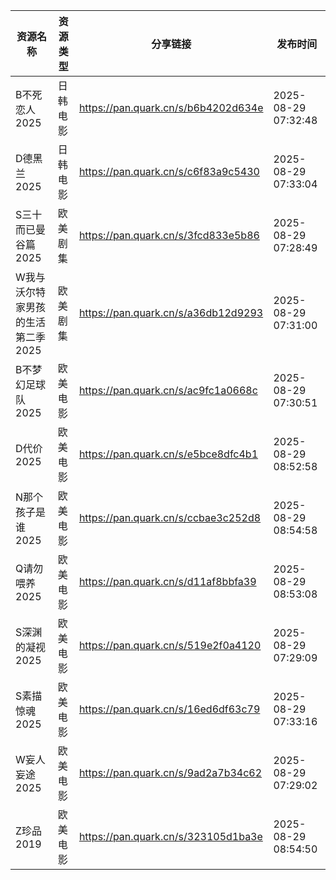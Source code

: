 | 资源名称                | 资源类型 | 分享链接                                | 发布时间                |
| ------------------- | ---- | ----------------------------------- | ------------------- |
| B不死恋人2025           | 日韩电影 | https://pan.quark.cn/s/b6b4202d634e | 2025-08-29 07:32:48 |
| D德黑兰2025            | 日韩电影 | https://pan.quark.cn/s/c6f83a9c5430 | 2025-08-29 07:33:04 |
| S三十而已曼谷篇2025        | 欧美剧集 | https://pan.quark.cn/s/3fcd833e5b86 | 2025-08-29 07:28:49 |
| W我与沃尔特家男孩的生活第二季2025 | 欧美剧集 | https://pan.quark.cn/s/a36db12d9293 | 2025-08-29 07:31:00 |
| B不梦幻足球队2025         | 欧美电影 | https://pan.quark.cn/s/ac9fc1a0668c | 2025-08-29 07:30:51 |
| D代价2025             | 欧美电影 | https://pan.quark.cn/s/e5bce8dfc4b1 | 2025-08-29 08:52:58 |
| N那个孩子是谁2025         | 欧美电影 | https://pan.quark.cn/s/ccbae3c252d8 | 2025-08-29 08:54:58 |
| Q请勿喂养2025           | 欧美电影 | https://pan.quark.cn/s/d11af8bbfa39 | 2025-08-29 08:53:08 |
| S深渊的凝视2025          | 欧美电影 | https://pan.quark.cn/s/519e2f0a4120 | 2025-08-29 07:29:09 |
| S素描惊魂2025           | 欧美电影 | https://pan.quark.cn/s/16ed6df63c79 | 2025-08-29 07:33:16 |
| W妄人妄途2025           | 欧美电影 | https://pan.quark.cn/s/9ad2a7b34c62 | 2025-08-29 07:29:02 |
| Z珍品2019             | 欧美电影 | https://pan.quark.cn/s/323105d1ba3e | 2025-08-29 08:54:50 |
